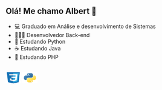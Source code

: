 ## Olá! Me chamo Albert 👋


- 💻 Graduado em Análise e desenvolvimento de Sistemas
- 🧑🏽‍💻 Desenvolvedor Back-end
- 🐍 Estudando Python
- ☕ Estudando Java
- 🐘 Estudando PHP

<div style="display: inline_block"><br>
  <img align="center" alt="Rafa-CSS" height="30" width="40" src="https://raw.githubusercontent.com/devicons/devicon/master/icons/css3/css3-original.svg">
  <img align="center" alt="Rafa-Python" height="30" width="40" src="https://raw.githubusercontent.com/devicons/devicon/master/icons/python/python-original.svg">
</div>
